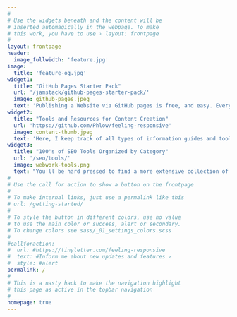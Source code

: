 ```yaml
---
#
# Use the widgets beneath and the content will be
# inserted automagically in the webpage. To make
# this work, you have to use › layout: frontpage
#
layout: frontpage
header:
  image_fullwidth: 'feature.jpg'
image:
  title: 'feature-og.jpg'
widget1:
  title: "GitHub Pages Starter Pack"
  url: '/jamstack/github-pages-starter-pack/'
  image: github-pages.jpeg
  text: 'Publishing a Website via GitHub pages is free, and easy. Everything you need to get your first site off the ground and extended resources..'
widget2:
  title: "Tools and Resources for Content Creation"
  url: 'https://github.com/Phlow/feeling-responsive'
  image: content-thumb.jpeg
  text: 'Here, I keep track of all types of information guides and tools related to content creation.'
widget3:
  title: "100's of SEO Tools Organized by Category"
  url: '/seo/tools/'
  image: webwork-tools.png
  text: "You'll be hard pressed to find a more extensive collection of SEO tools, with an assortment of links for additional resources."
#
# Use the call for action to show a button on the frontpage
#
# To make internal links, just use a permalink like this
# url: /getting-started/
#
# To style the button in different colors, use no value
# to use the main color or success, alert or secondary.
# To change colors see sass/_01_settings_colors.scss
#
#callforaction:
#  url: #https://tinyletter.com/feeling-responsive
#  text: #Inform me about new updates and features ›
#  style: #alert
permalink: /
#
# This is a nasty hack to make the navigation highlight
# this page as active in the topbar navigation
#
homepage: true
---
```

